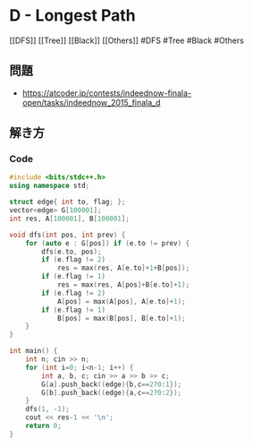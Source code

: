 # D - Longest Path
[[DFS]] [[Tree]] [[Black]] [[Others]]
#DFS #Tree #Black #Others 

## 問題
- https://atcoder.jp/contests/indeednow-finala-open/tasks/indeednow_2015_finala_d

## 解き方
### Code
```c++
#include <bits/stdc++.h>
using namespace std;

struct edge{ int to, flag; };
vector<edge> G[100001];
int res, A[100001], B[100001];

void dfs(int pos, int prev) {
	for (auto e : G[pos]) if (e.to != prev) {
		dfs(e.to, pos);
		if (e.flag != 2)
			res = max(res, A[e.to]+1+B[pos]);
		if (e.flag != 1)
			res = max(res, A[pos]+B[e.to]+1);
		if (e.flag != 2)
			A[pos] = max(A[pos], A[e.to]+1);
		if (e.flag != 1)
			B[pos] = max(B[pos], B[e.to]+1);
	}
}

int main() {
	int n; cin >> n;
	for (int i=0; i<n-1; i++) {
		int a, b, c; cin >> a >> b >> c;
		G[a].push_back((edge){b,c==2?0:1});
		G[b].push_back((edge){a,c==2?0:2});
	}
	dfs(1, -1);
	cout << res-1 << '\n';
	return 0;
}
```